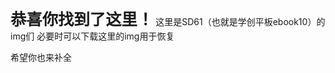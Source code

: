 <span style="font-size:1.8125em">**恭喜你找到了这里！**</span>
这里是SD61（也就是学创平板ebook10）的img们
必要时可以下载这里的img用于恢复

希望你也来补全
